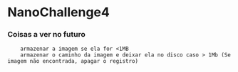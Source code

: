 # NanoChallenge4

### Coisas a ver no futuro
        armazenar a imagem se ela for <1MB
        armazenar o caminho da imagem e deixar ela no disco caso > 1Mb (Se imagem não encontrada, apagar o registro)

